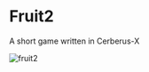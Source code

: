 # Fruit2
A short game written in Cerberus-X

![fruit2](https://user-images.githubusercontent.com/8572565/208309670-a14437c5-47a6-4450-a168-56cd0c207d63.png)
